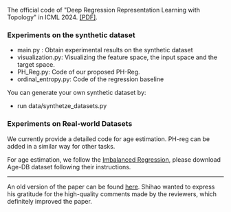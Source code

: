 The official code of "Deep Regression Representation Learning with Topology" in ICML 2024. [[PDF]](https://arxiv.org/pdf/2404.13904.pdf).

### Experiments on the synthetic dataset

- main.py :  Obtain experimental results on the synthetic dataset
- visualization.py: Visualizing the feature space, the input space and the target space.
- PH_Reg.py: Code of our proposed PH-Reg.
- ordinal_entropy.py: Code of the regression baseline

You can generate your own synthetic dataset by:

- run data/synthetze_datasets.py


### Experiments on Real-world Datasets

We currently provide a detailed code for age estimation. PH-reg can be added in a similar way for other tasks.

For age estimation, we follow the [Imbalanced Regression](https://github.com/YyzHarry/imbalanced-regression/tree/main/agedb-dir), please download Age-DB dataset following their instructions. 

---

An old version of the paper can be found [here](https://openreview.net/forum?id=OeNcnlQPRz). Shihao wanted to express his gratitude for the high-quality comments made by the reviewers, which definitely improved the paper. 
